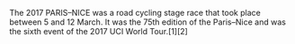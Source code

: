 The 2017 PARIS–NICE was a road cycling stage race that took place between 5 and 12 March. It was the 75th edition of the Paris–Nice and was the sixth event of the 2017 UCI World Tour.[1][2]
